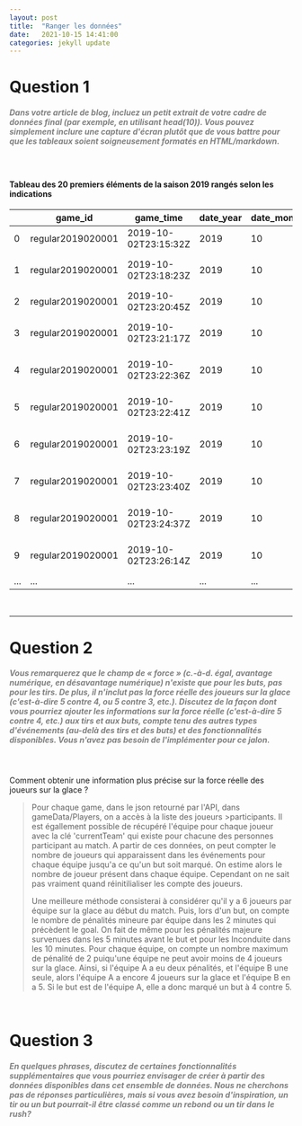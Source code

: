 ```yaml
---
layout: post
title:  "Ranger les données"
date:   2021-10-15 14:41:00
categories: jekyll update
---
```


# Question 1

##### <span style="color:grey">Dans votre article de blog, incluez un petit extrait de votre cadre de données final (par exemple, en utilisant head(10)). Vous pouvez simplement inclure une capture d'écran plutôt que de vous battre pour que les tableaux soient soigneusement formatés en HTML/markdown.</span>

<br> 

####  Tableau des 20 premiers éléments de la saison 2019 rangés selon les indications


|   | game_id           | game_time            | date_year | date_month | date_day | period_time | which_period | period_type | event_type | is_goal | shot_type  | strength | team_id | team_name           | team_link        | team_tri_code | shooter_name     | goalie_name       | rink_side | coord_x | coord_y |
|---|-------------------|----------------------|-----------|------------|----------|-------------|--------------|-------------|------------|---------|------------|----------|---------|---------------------|------------------|---------------|------------------|-------------------|-----------|---------|---------|
| 0 | regular2019020001 | 2019-10-02T23:15:32Z | 2019      | 10         | 2        | 00:25       | 1            | REGULAR     | Goal       | True    | Tip-In     | Even     | 9       | Ottawa Senators     | /api/v1/teams/9  | OTT           | Brady Tkachuk    | Frederik Andersen | left      | 85.0    | -1.0    |
| 1 | regular2019020001 | 2019-10-02T23:18:23Z | 2019      | 10         | 2        | 01:31       | 1            | REGULAR     | Shot       | False   | Snap Shot  |          | 10      | Toronto Maple Leafs | /api/v1/teams/10 | TOR           | Morgan Rielly    | Craig Anderson    | right     | -32.0   | -2.0    |
| 2 | regular2019020001 | 2019-10-02T23:20:45Z | 2019      | 10         | 2        | 03:23       | 1            | REGULAR     | Shot       | False   | Snap Shot  |          | 9       | Ottawa Senators     | /api/v1/teams/9  | OTT           | Dylan DeMelo     | Frederik Andersen | left      | 63.0    | -6.0    |
| 3 | regular2019020001 | 2019-10-02T23:21:17Z | 2019      | 10         | 2        | 03:56       | 1            | REGULAR     | Shot       | False   | Wrist Shot |          | 10      | Toronto Maple Leafs | /api/v1/teams/10 | TOR           | Morgan Rielly    | Craig Anderson    | right     | -59.0   | -20.0   |
| 4 | regular2019020001 | 2019-10-02T23:22:36Z | 2019      | 10         | 2        | 04:47       | 1            | REGULAR     | Shot       | False   | Slap Shot  |          | 10      | Toronto Maple Leafs | /api/v1/teams/10 | TOR           | Tyson Barrie     | Craig Anderson    | right     | -42.0   | -29.0   |
| 5 | regular2019020001 | 2019-10-02T23:22:41Z | 2019      | 10         | 2        | 04:53       | 1            | REGULAR     | Shot       | False   | Slap Shot  |          | 10      | Toronto Maple Leafs | /api/v1/teams/10 | TOR           | Tyson Barrie     | Craig Anderson    | right     | -52.0   | -7.0    |
| 6 | regular2019020001 | 2019-10-02T23:23:19Z | 2019      | 10         | 2        | 05:31       | 1            | REGULAR     | Shot       | False   | Wrist Shot |          | 10      | Toronto Maple Leafs | /api/v1/teams/10 | TOR           | Cody Ceci        | Craig Anderson    | right     | -38.0   | 38.0    |
| 7 | regular2019020001 | 2019-10-02T23:23:40Z | 2019      | 10         | 2        | 05:52       | 1            | REGULAR     | Shot       | False   | Wrist Shot |          | 10      | Toronto Maple Leafs | /api/v1/teams/10 | TOR           | Andreas Johnsson | Craig Anderson    | right     | -76.0   | -14.0   |
| 8 | regular2019020001 | 2019-10-02T23:24:37Z | 2019      | 10         | 2        | 06:02       | 1            | REGULAR     | Shot       | False   | Slap Shot  |          | 10      | Toronto Maple Leafs | /api/v1/teams/10 | TOR           | Mitchell Marner  | Craig Anderson    | right     | -63.0   | -31.0   |
| 9 | regular2019020001 | 2019-10-02T23:26:14Z | 2019      | 10         | 2        | 07:11       | 1            | REGULAR     | Shot       | False   | Tip-In     |          | 10      | Toronto Maple Leafs | /api/v1/teams/10 | TOR           | William Nylander | Craig Anderson    | right     | -78.0   | 13.0    |
| ...| ... | ... | ... |...| ... | ... | ... |...| ... | ... | ... |...| ... | ... | ... |...| ... | ... | ... |...| ... | 


<br>

---

# Question 2

##### <span style="color:grey">Vous remarquerez que le champ de « force » (c.-à-d. égal, avantage numérique, en désavantage numérique) n'existe que pour les buts, pas pour les tirs. De plus, il n'inclut pas la force réelle des joueurs sur la glace (c'est-à-dire 5 contre 4, ou 5 contre 3, etc.). Discutez de la façon dont vous pourriez ajouter les informations sur la force réelle (c'est-à-dire 5 contre 4, etc.) aux tirs et aux buts, compte tenu des autres types d'événements (au-delà des tirs et des buts) et des fonctionnalités disponibles. Vous n'avez pas besoin de l'implémenter pour ce jalon. 
</span>
<br>

Comment obtenir une information plus précise sur la force réelle des joueurs sur la glace ?

>Pour chaque game, dans le json retourné par l'API, dans gameData/Players, on a accès à la liste des joueurs >participants. Il est égallement possible de récupéré l'équipe pour chaque joueur avec la clé 'currentTeam' qui existe pour chacune des personnes participant au match.
>A partir de ces données, on peut compter le nombre de joueurs qui apparaissent dans les événements pour chaque équipe jusqu'a ce qu'un but soit marqué. On estime alors le nombre de joueur présent dans chaque équipe. Cependant on ne sait pas vraiment quand réinitilialiser les compte des joueurs.
>
>Une meilleure méthode consisterai à considérer qu'il y a 6 joueurs par équipe sur la glace au début du match. Puis, lors d'un but, on compte le nombre de pénalités mineure par équipe dans les 2 minutes qui précèdent le goal.
>On fait de même pour les pénalités majeure survenues dans les 5 minutes avant le but et pour les Inconduite dans les 10 minutes. Pour chaque équipe, on compte un nombre maximum de pénalité de 2 puiqu'une équipe ne peut avoir moins de 4 joueurs sur la glace.
>Ainsi, si l'équipe A a eu deux pénalités, et l'équipe B une seule, alors l'équipe A a encore 4 joueurs sur la glace et l'équipe B en a 5. Si le but est de l'équipe A, elle a donc marqué un but à 4 contre 5.


<br>


# Question 3

##### <span style="color:grey">En quelques phrases, discutez de certaines fonctionnalités supplémentaires que vous pourriez envisager de créer à partir des données disponibles dans cet ensemble de données. Nous ne cherchons pas de réponses particulières, mais si vous avez besoin d'inspiration, un tir ou un but pourrait-il être classé comme un rebond ou un tir dans le rush?</span>
<br>

